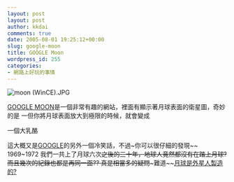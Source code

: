 ```yaml
---
layout: post
layout: post
author: kkdai
comments: true
date: 2005-08-01 19:25:12+00:00
slug: google-moon
title: GOOGLE Moon
wordpress_id: 255
categories:
- 網路上好玩的事情
---
```


![moon (WinCE).JPG](http://www.evanlin.com/blog/archives/20050801/moon%20(WinCE).JPG)

[GOOGLE MOON](http://moon.google.com/)是一個非常有趣的網站，裡面有顯示著月球表面的衛星圖，奇妙的是 一但你將月球表面放大到極限的時候，就會變成

一個大乳酪

這大概又是[GOOGLE](http://google.com)的另外一個冷笑話，不過~你可以很仔細的發現~~ 1969~1972 我們一共上了月球六次~~之後的三十年，地球人竟然都沒有在踏上月球?而且幾次的紀錄也都是再同一面?? 真是相當多的疑問~~~難道~~[月球是外星人製造的?](http://www.ufo.org.tw/study/fk10.htm)
